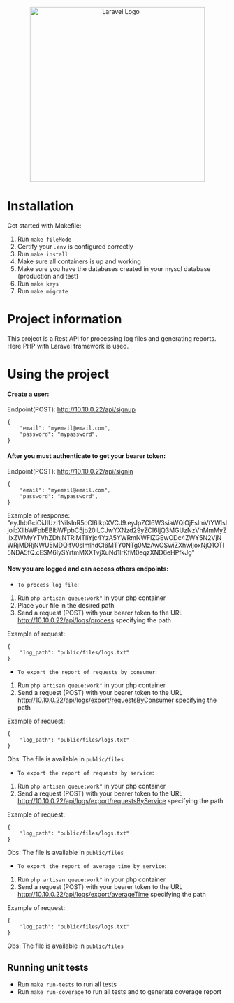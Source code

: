 <p align="center"><a href="https://laravel.com" target="_blank"><img src="https://raw.githubusercontent.com/laravel/art/master/logo-lockup/5%20SVG/2%20CMYK/1%20Full%20Color/laravel-logolockup-cmyk-red.svg" width="400" alt="Laravel Logo"></a></p>

# Installation

Get started with Makefile:

1. Run `make fileMode`
2. Certify your `.env` is configured correctly
2. Run `make install`
3. Make sure all containers is up and working
4. Make sure you have the databases created in your mysql database (production and test)
4. Run `make keys`
5. Run `make migrate`

# Project information

This project is a Rest API for processing log files and generating reports. Here PHP with Laravel framework is used.

# Using the project

#### Create a user:

Endpoint(POST): http://10.10.0.22/api/signup

    {
        "email": "myemail@email.com",
        "password": "mypassword",
    }

#### After you must authenticate to get your bearer token:

Endpoint(POST): http://10.10.0.22/api/signin

    {
        "email": "myemail@email.com",
        "password": "mypassword",
    }

Example of response: "eyJhbGciOiJIUzI1NiIsInR5cCI6IkpXVCJ9.eyJpZCI6W3siaWQiOjEsImVtYWlsIjoibXllbWFpbEBlbWFpbC5jb20iLCJwYXNzd29yZCI6IjQ3MGUzNzVhMmMyZjIxZWMyYTVhZDhjNTRiMTliYjc4YzA5YWRmNWFlZGEwODc4ZWY5N2VjNWRjMDRjNWU5MDQifV0sImlhdCI6MTY0NTg0MzAwOSwiZXhwIjoxNjQ1OTI5NDA5fQ.cESM6lySYrtmMXXTvjXuNd1lrKfM0eqzXND6eHPfkJg"

#### Now you are logged and can access others endpoints:


- `To process log file`:

1. Run `php artisan queue:work"` in your php container
2. Place your file in the desired path
3. Send a request (POST) with your bearer token to the URL http://10.10.0.22/api/logs/process specifying the path

Example of request:
 
    {
	    "log_path": "public/files/logs.txt"
    }


- `To export the report of requests by consumer`:

1. Run `php artisan queue:work"` in your php container
2. Send a request (POST) with your bearer token to the URL http://10.10.0.22/api/logs/export/requestsByConsumer specifying the path

Example of request:

    {
	    "log_path": "public/files/logs.txt"
    }

Obs: The file is available in `public/files`


- `To export the report of requests by service`:

1. Run `php artisan queue:work"` in your php container
2. Send a request (POST) with your bearer token to the URL http://10.10.0.22/api/logs/export/requestsByService specifying the path

Example of request:

    {
	    "log_path": "public/files/logs.txt"
    }

Obs: The file is available in `public/files`


- `To export the report of average time by service`:

1. Run `php artisan queue:work"` in your php container
2. Send a request (POST) with your bearer token to the URL http://10.10.0.22/api/logs/export/averageTime specifying the path

Example of request:

    {
	    "log_path": "public/files/logs.txt"
    }

Obs: The file is available in `public/files`


## Running unit tests

- Run `make run-tests` to run all tests
- Run `make run-coverage` to run all tests and to generate coverage report
